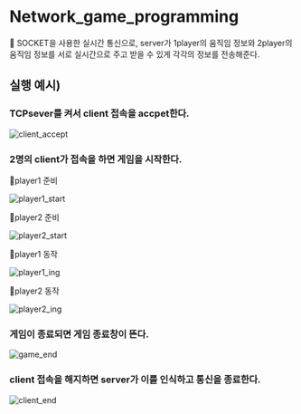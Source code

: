 # Network_game_programming

📲 SOCKET을 사용한 실시간 통신으로, server가 1player의 움직임 정보와 2player의 움직임 정보를 서로 실시간으로 주고 받을 수 있게 각각의 정보를 전송해준다.

## 실행 예시) 

### TCPsever를 켜서 client 접속을 accpet한다.

![client_accept](https://user-images.githubusercontent.com/59694789/108600709-0ba08280-73dc-11eb-9bcb-24b0332136a8.png)

### 2명의 client가 접속을 하면 게임을 시작한다.

👩player1 준비

![player1_start](https://user-images.githubusercontent.com/59694789/108592415-27426380-73b1-11eb-8083-743bac7d1ee0.PNG)

🧑player2 준비

![player2_start](https://user-images.githubusercontent.com/59694789/108592416-2a3d5400-73b1-11eb-9e8e-d57620ba3f73.PNG)

👩player1 동작

![player1_ing](https://user-images.githubusercontent.com/59694789/108592418-2c071780-73b1-11eb-865b-35d9a71b5200.PNG)

🧑player2 동작

![player2_ing](https://user-images.githubusercontent.com/59694789/108592455-47722280-73b1-11eb-8f34-66fd8f5f3a14.PNG)

### 게임이 종료되면 게임 종료창이 뜬다.

![game_end](https://user-images.githubusercontent.com/59694789/108600712-0e9b7300-73dc-11eb-945b-6c8f3b7904cf.png)

### client 접속을 해지하면 server가 이를 인식하고 통신을 종료한다.

![client_end](https://user-images.githubusercontent.com/59694789/108600711-0cd1af80-73dc-11eb-81bf-57e3329bb49f.png)
